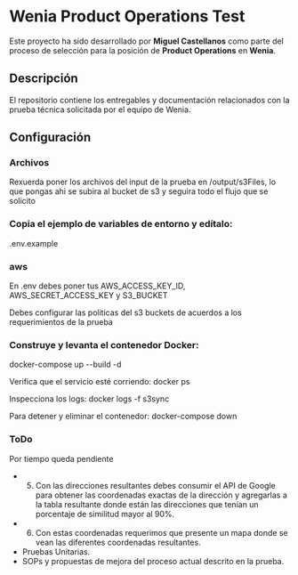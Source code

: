 # Wenia Product Operations Test

Este proyecto ha sido desarrollado por **Miguel Castellanos** como parte del proceso de selección para la posición de **Product Operations** en **Wenia**.

## Descripción

El repositorio contiene los entregables y documentación relacionados con la prueba técnica solicitada por el equipo de Wenia.



## Configuración

### Archivos
Rexuerda poner los archivos del input de la prueba en /output/s3Files, lo que pongas ahi se subira al bucket de s3 y seguira todo el flujo que se solicito

### Copia el ejemplo de variables de entorno y edítalo:
.env.example

### aws 

En .env debes poner tus AWS_ACCESS_KEY_ID, AWS_SECRET_ACCESS_KEY y S3_BUCKET

Debes configurar las politicas del s3 buckets de acuerdos a los requerimientos de la prueba

### Construye y levanta el contenedor Docker:
docker-compose up --build -d

Verifica que el servicio esté corriendo:
docker ps

Inspecciona los logs:
docker logs -f s3sync

Para detener y eliminar el contenedor:
docker-compose down

### ToDo
Por tiempo queda pendiente
* 5. Con las direcciones resultantes debes consumir el API de Google para obtener las coordenadas
exactas de la dirección y agregarlas a la tabla resultante donde están las direcciones que tenían
un porcentaje de similitud mayor al 90%.
* 6. Con estas coordenadas requerimos que presente un mapa donde se vean las diferentes
coordenadas resultantes.
* Pruebas Unitarias.
* SOPs y propuestas de mejora del proceso actual descrito en la prueba.
